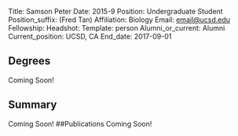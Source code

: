 Title: Samson Peter
Date: 2015-9
Position: Undergraduate Student
Position_suffix: (Fred Tan)
Affiliation: Biology
Email: email@ucsd.edu
Fellowship:
Headshot: 
Template: person
Alumni_or_current: Alumni
Current_position: UCSD, CA
End_date: 2017-09-01
<!-- Status: draft -->

## Degrees
Coming Soon!
## Summary
Coming Soon!
##Publications
Coming Soon!

